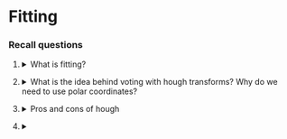 
# Fitting

### Recall questions

1. <details markdown=1><summary markdown="span"> What is fitting? </summary>
    
    \
    
</details>

2. <details markdown=1><summary markdown="span">  What is the idea behind voting with hough transforms? Why do we need to use polar coordinates?  </summary>
    
    \
    
</details>

3. <details markdown=1><summary markdown="span">   Pros and cons of hough </summary>
    
    \
    
</details>


4. <details markdown=1><summary markdown="span">   </summary>
    
    \
    
</details>